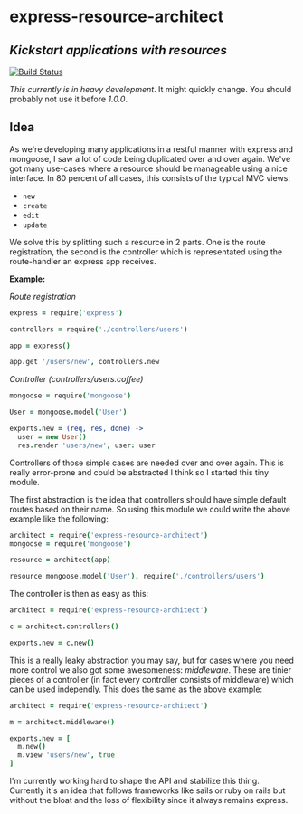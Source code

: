 # express-resource-architect
## *Kickstart applications with resources*

[![Build Status](https://travis-ci.org/domachine/express-resource-architect.svg?branch=master)](https://travis-ci.org/domachine/express-resource-architect)

*This currently is in heavy development*.  It might quickly
 change. You should probably not use it before *1.0.0*.

## Idea

As we're developing many applications in a restful manner with express
and mongoose, I saw a lot of code being duplicated over and over
again.  We've got many use-cases where a resource should be manageable
using a nice interface.  In 80 percent of all cases, this consists of
the typical MVC views:

* `new`
* `create`
* `edit`
* `update`

We solve this by splitting such a resource in 2 parts.  One is the
route registration, the second is the controller which is
representated using the route-handler an express app receives.

**Example:**

*Route registration*

```coffee
express = require('express')

controllers = require('./controllers/users')

app = express()

app.get '/users/new', controllers.new
```

*Controller (controllers/users.coffee)*

```coffee
mongoose = require('mongoose')

User = mongoose.model('User')

exports.new = (req, res, done) ->
  user = new User()
  res.render 'users/new', user: user
```

Controllers of those simple cases are needed over and over again.
This is really error-prone and could be abstracted I think so I
started this tiny module.

The first abstraction is the idea that controllers should have simple
default routes based on their name.  So using this module we could
write the above example like the following:

```coffee
architect = require('express-resource-architect')
mongoose = require('mongoose')

resource = architect(app)

resource mongoose.model('User'), require('./controllers/users')
```

The controller is then as easy as this:

```coffee
architect = require('express-resource-architect')

c = architect.controllers()

exports.new = c.new()
```

This is a really leaky abstraction you may say, but for cases where
you need more control we also got some awesomeness: *middleware*.
These are tinier pieces of a controller (in fact every controller
consists of middleware) which can be used independly.  This does the
same as the above example:

```coffee
architect = require('express-resource-architect')

m = architect.middleware()

exports.new = [
  m.new()
  m.view 'users/new', true
]
```

I'm currently working hard to shape the API and stabilize this thing.
Currently it's an idea that follows frameworks like sails or ruby on
rails but without the bloat and the loss of flexibility since it
always remains express.
